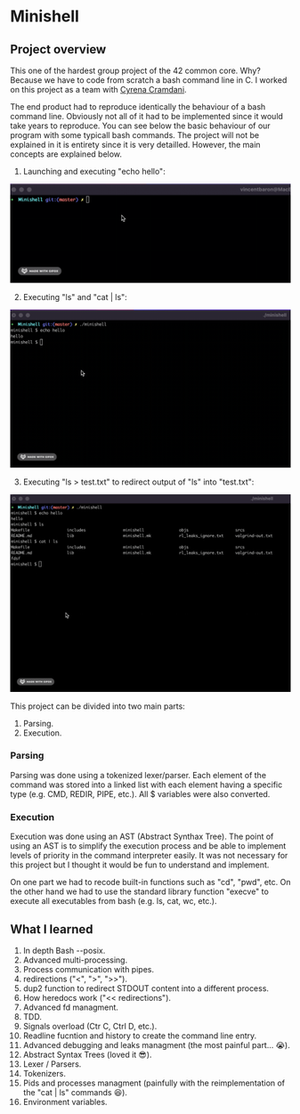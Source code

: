# Minishell
## Project overview

This one of the hardest group project of the 42 common core. Why? Because we have to code from scratch a bash command line in C. I worked on this project as a team with [Cyrena Cramdani](https://github.com/Cyren4). 

The end product had to reproduce identically the behaviour of a bash command line. Obviously not all of it had to be implemented since it would take years to reproduce.
You can see below the basic behaviour of our program with some typicall bash commands. The project will not be explained in it is entirety since it is very detailled. However, the main concepts are explained below.

1. Launching and executing "echo hello":

<p align="center">
<img src="gifs/shot1.gif">
</p>

2. Executing "ls" and "cat | ls":

<p align="center">
<img src="gifs/shot2.gif">
</p>

3. Executing "ls > test.txt" to redirect output of "ls" into "test.txt":

<p align="center">
<img src="gifs/shot3.gif">
</p>

This project can be divided into two main parts:

1. Parsing.
2. Execution.

### Parsing

Parsing was done using a tokenized lexer/parser. Each element of the command was stored into a linked list with each element having a specific type (e.g. CMD, REDIR, PIPE, etc.). All $ variables were also converted.

### Execution

Execution was done using an AST (Abstract Synthax Tree). The point of using an AST is to simplify the execution process and be able to implement levels of priority in the command interpreter easily. It was not necessary for this project but I thought it would be fun to understand and implement.

On one part we had to recode built-in functions such as "cd", "pwd", etc. On the other hand we had to use the standard library function "execve" to execute all executables from bash (e.g. ls, cat, wc, etc.).

## What I learned

1. In depth Bash --posix.
2. Advanced multi-processing.
3. Process communication with pipes.
4. redirections ("<", ">", ">>").
5. dup2 function to redirect STDOUT content into a different process.
6. How heredocs work ("<< redirections").
7. Advanced fd managment.
8. TDD.
9. Signals overload (Ctr C, Ctrl D, etc.).
10. Readline fucntion and history to create the command line entry.
11. Advanced debugging and leaks managment (the most painful part... :sob:).
12. Abstract Syntax Trees (loved it :sunglasses:).
13. Lexer / Parsers.
14. Tokenizers.
15. Pids and processes managment (painfully with the reimplementation of the "cat | ls" commands :satisfied:).
16. Environment variables.


